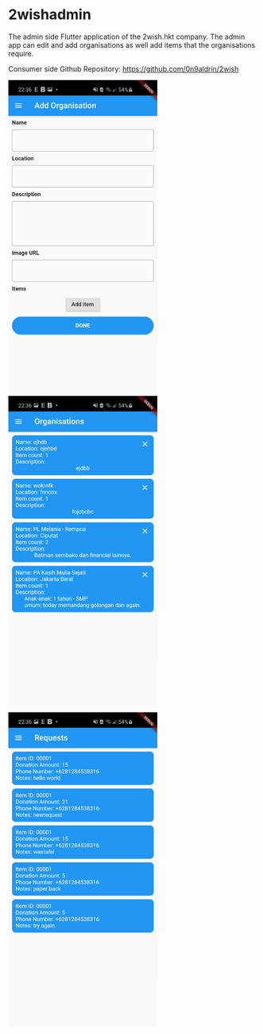 # 2wishadmin

The admin side Flutter application of the 2wish.hkt company. The admin app can edit and add organisations as well add items that the organisations require.

Consumer side Github Repository: https://github.com/0n9aldrin/2wish

<p float="left">
  <img src="assets/images/Screenshot_20201010-223649.png" width="300" />
  <img src="assets/images/Screenshot_20201010-223656.png" width="300" />
  <img src="assets/images/Screenshot_20201010-223659.png" width="300" />
</p>


